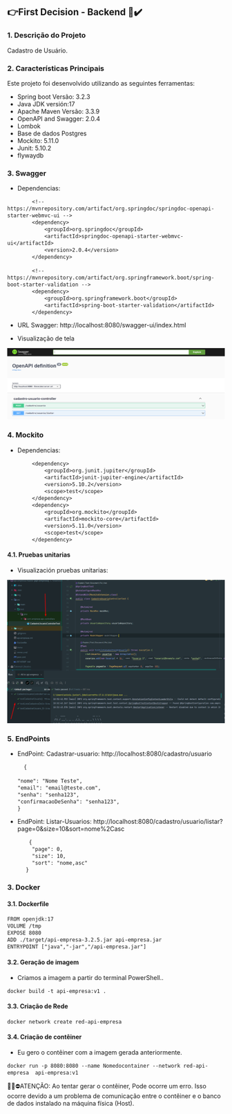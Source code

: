 ## 👉First Decision - Backend 💪✔️

### 1. Descrição do Projeto
Cadastro de Usuário.

### 2. Características Principais
Este projeto foi desenvolvido utilizando as seguintes ferramentas:
- Spring boot Versão: 3.2.3
- Java JDK versión:17
- Apache Maven  Versão: 3.3.9
- OpenAPI and Swagger: 2.0.4
- Lombok
- Base de dados Postgres
- Mockito: 5.11.0
- Junit: 5.10.2
- flywaydb 

### 3. Swagger

- Dependencias:

```
		<!-- https://mvnrepository.com/artifact/org.springdoc/springdoc-openapi-starter-webmvc-ui -->
		<dependency>
			<groupId>org.springdoc</groupId>
			<artifactId>springdoc-openapi-starter-webmvc-ui</artifactId>
			<version>2.0.4</version>
		</dependency>

		<!-- https://mvnrepository.com/artifact/org.springframework.boot/spring-boot-starter-validation -->
		<dependency>
			<groupId>org.springframework.boot</groupId>
			<artifactId>spring-boot-starter-validation</artifactId>
		</dependency>
```
- URL Swagger: http://localhost:8080/swagger-ui/index.html

- Visualização de tela

![img.png](img/img.png)

### 4. Mockito

- Dependencias:

```
        <dependency>
            <groupId>org.junit.jupiter</groupId>
            <artifactId>junit-jupiter-engine</artifactId>
            <version>5.10.2</version>
            <scope>test</scope>
        </dependency>
        <dependency>
            <groupId>org.mockito</groupId>
            <artifactId>mockito-core</artifactId>
            <version>5.11.0</version>
            <scope>test</scope>
        </dependency>
```

#### 4.1. Pruebas unitarias
- Visualización pruebas unitarias:

![img.png](img/imgteste.png)

### 5. EndPoints

- EndPoint: Cadastrar-usuario:  http://localhost:8080/cadastro/usuario
    
  ```
    {
  
  "nome": "Nome Teste",
  "email": "email@teste.com",
  "senha": "senha123",
  "confirmacaoDeSenha": "senha123",
  }
   ```
  
- EndPoint: Listar-Usuarios: http://localhost:8080/cadastro/usuario/listar?page=0&size=10&sort=nome%2Casc


```
       {
        "page": 0,
        "size": 10,
        "sort": "nome,asc"
      }

```


### 3. Docker
#### 3.1. Dockerfile
```
FROM openjdk:17
VOLUME /tmp
EXPOSE 8080
ADD ./target/api-empresa-3.2.5.jar api-empresa.jar
ENTRYPOINT ["java","-jar","/api-empresa.jar"]
```
#### 3.2. Geração de imagem
- Criamos a imagem a partir do terminal PowerShell..
```
docker build -t api-empresa:v1 .
```


#### 3.3. Criação de Rede
```
docker network create red-api-empresa
```


#### 3.4. Criação de contêiner

- Eu gero o contêiner com a imagem gerada anteriormente.
```
docker run -p 8080:8080 --name Nomedocontainer --network red-api-empresa  api-empresa:v1
```
🚧🚨⛔ATENÇÃO: Ao tentar gerar o contêiner, Pode ocorre um  erro. Isso ocorre devido a um problema de comunicação entre o contêiner e o banco de dados instalado na máquina física (Host).
